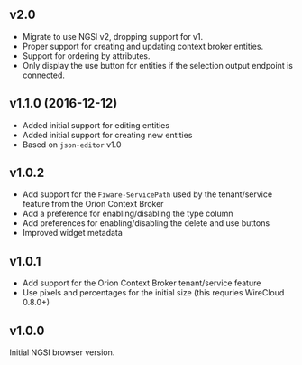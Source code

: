 ## v2.0

- Migrate to use NGSI v2, dropping support for v1.
- Proper support for creating and updating context broker entities.
- Support for ordering by attributes.
- Only display the use button for entities if the selection output endpoint is
  connected.

## v1.1.0 (2016-12-12)

- Added initial support for editing entities
- Added initial support for creating new entities
- Based on `json-editor` v1.0

## v1.0.2

- Add support for the `Fiware-ServicePath` used by the tenant/service feature
  from the Orion Context Broker
- Add a preference for enabling/disabling the type column
- Add preferences for enabling/disabling the delete and use buttons
- Improved widget metadata


## v1.0.1

- Add support for the Orion Context Broker tenant/service feature
- Use pixels and percentages for the initial size (this requries WireCloud 0.8.0+)


## v1.0.0

Initial NGSI browser version.
